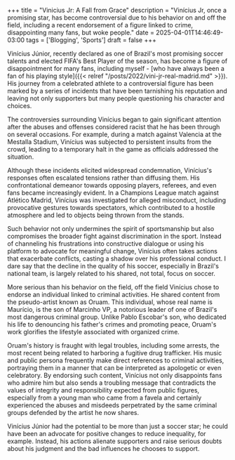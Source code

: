 +++
title = "Vinicius Jr: A Fall from Grace"
description = "Vinícius Jr, once a promising star, has become controversial due to his behavior on and off the field, including a recent endorsement of a figure linked to crime, disappointing many fans, but woke people."
date = 2025-04-01T14:46:49-03:00
tags = ['Blogging', 'Sports']
draft = false
+++

Vinícius Júnior, recently declared as one of Brazil's most promising soccer talents and elected FIFA's Best Player of the season, has become a figure of disappointment for many fans, including myself - [who have always been a fan of his playing style]({{< relref "/posts/2022/vini-jr-real-madrid.md" >}}). His journey from a celebrated athlete to a controversial figure has been marked by a series of incidents that have been tarnishing his reputation and leaving not only supporters but many people questioning his character and choices.

The controversies surrounding Vinícius began to gain significant attention after the abuses and offenses considered racist that he has been through on several occasions. For example, during a match against Valencia at the Mestalla Stadium, Vinícius was subjected to persistent insults from the crowd, leading to a temporary halt in the game as officials addressed the situation.

Although these incidents elicited widespread condemnation, Vinícius's responses often escalated tensions rather than diffusing them. His confrontational demeanor towards opposing players, referees, and even fans became increasingly evident. In a Champions League match against Atlético Madrid, Vinícius was investigated for alleged misconduct, including provocative gestures towards spectators, which contributed to a hostile atmosphere and led to objects being thrown from the stands.

Such behavior not only undermines the spirit of sportsmanship but also compromises the broader fight against discrimination in the sport. Instead of channeling his frustrations into constructive dialogue or using his platform to advocate for meaningful change, Vinícius often takes actions that exacerbate conflicts, casting a shadow over his professional conduct. I dare say that the decline in the quality of his soccer, especially in Brazil's national team, is largely related to his shared, not total, focus on soccer.

More serious than his behavior on the field, off the field Vinícius chose to endorse an individual linked to criminal activities. He shared content from the pseudo-artist known as Oruam. This individual, whose real name is Maurício, is the son of Marcinho VP, a notorious leader of one of Brazil's most dangerous criminal group. Unlike Pablo Escobar's son, who dedicated his life to denouncing his father's crimes and promoting peace, Oruam's work glorifies the lifestyle associated with organized crime.

Oruam's history is fraught with legal troubles, including some arrests, the most recent being related to harboring a fugitive drug trafficker. His music and public persona frequently make direct references to criminal activities, portraying them in a manner that can be interpreted as apologetic or even celebratory. By endorsing such content, Vinícius not only disappoints fans who admire him but also sends a troubling message that contradicts the values of integrity and responsibility expected from public figures, especially from a young man who came from a favela and certainly experienced the abuses and misdeeds perpetrated by the same criminal groups defended by the artist he now shares.

Vinícius Júnior had the potential to be more than just a soccer star; he could have been an advocate for positive changes to reduce inequality, for example. Instead, his actions alienate supporters and raise serious doubts about his judgment and the bad influences he chooses to support.